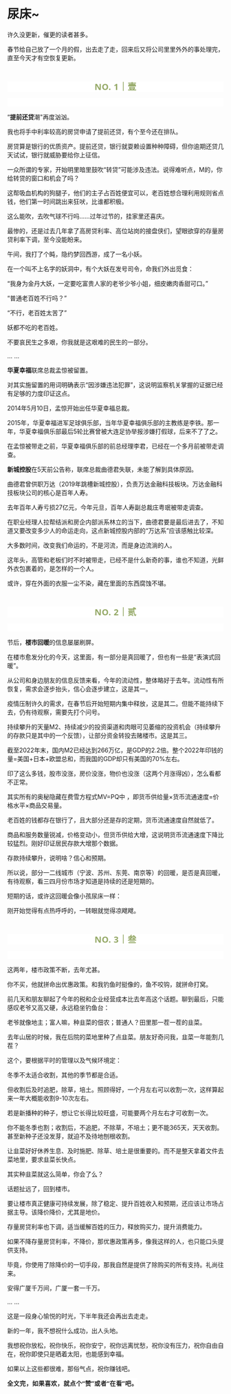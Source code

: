 # 尿床~

<p style="visibility: visible;">许久没更新，催更的读者甚多。</p><p style="visibility: visible;">春节给自己放了一个月的假，出去走了走，回来后又将公司里里外外的事处理完，直至今天才有空恢复更新。</p><p style="visibility: visible;"><br style="visibility: visible;"></p><p style="outline: 0px;max-width: 100%;color: rgb(34, 34, 34);letter-spacing: 0.544px;white-space: normal;font-family: -apple-system-font, system-ui, &quot;Helvetica Neue&quot;, &quot;PingFang SC&quot;, &quot;Hiragino Sans GB&quot;, &quot;Microsoft YaHei UI&quot;, &quot;Microsoft YaHei&quot;, Arial, sans-serif;background-color: rgb(255, 255, 255);text-align: center;visibility: visible;box-sizing: border-box !important;overflow-wrap: break-word !important;"><span style="outline: 0px;max-width: 100%;font-weight: bold;line-height: 25px;color: rgb(149, 169, 103);font-size: 20px;visibility: visible;box-sizing: border-box !important;overflow-wrap: break-word !important;">NO. 1｜壹</span></p><p style="outline: 0px;max-width: 100%;color: rgb(34, 34, 34);letter-spacing: 0.544px;white-space: normal;font-family: -apple-system-font, system-ui, &quot;Helvetica Neue&quot;, &quot;PingFang SC&quot;, &quot;Hiragino Sans GB&quot;, &quot;Microsoft YaHei UI&quot;, &quot;Microsoft YaHei&quot;, Arial, sans-serif;background-color: rgb(255, 255, 255);text-align: center;visibility: visible;box-sizing: border-box !important;overflow-wrap: break-word !important;"><br style="visibility: visible;"></p><p style="visibility: visible;">“<strong style="visibility: visible;">提前还贷</strong>潮"再度汹汹。</p><p style="visibility: visible;">我也将手中利率较高的房贷申请了提前还贷，有个至今还在排队。<br style="visibility: visible;"></p><p style="visibility: visible;">房贷算是银行的优质资产。提前还贷，银行就耍赖设置种种障碍，但你逾期还贷几天试试，银行就威胁要给你上征信。</p><p style="visibility: visible;">一众所谓的专家，开始明里暗里鼓吹“转贷”可能涉及违法。说得难听点，M的，你给转贷的窗口和机会了吗？</p><p style="visibility: visible;">这帮吸血机构的狗腿子，他们的主子占百姓便宜可以，老百姓想合理利用规则省点钱，他们第一时间跳出来狂吠，比谁都积极。<br style="visibility: visible;"></p><p style="visibility: visible;">这么能吹，去吹气球不行吗……过年过节的，挂家里还喜庆。</p><p style="visibility: visible;">最惨的，还是过去几年拿了高房贷利率、高位站岗的接盘侠们，望眼欲穿的存量房贷利率下调，至今没能盼来。<br style="visibility: visible;"></p><p style="visibility: visible;">午间，我打了个盹，隐约梦回西游，成了一名小妖。</p><p style="visibility: visible;">在一个叫不上名字的妖洞中，有个大妖在发号司令，命我们外出觅食：<br style="visibility: visible;"></p><p style="visibility: visible;">“我身为金丹大妖，一定要吃富贵人家的老爷少爷小姐，细皮嫩肉香甜可口。”</p><p style="visibility: visible;">“普通老百姓不行吗？”</p><p style="visibility: visible;">“不行，老百姓太苦了”</p><p style="visibility: visible;">妖都不吃的老百姓。</p><p style="visibility: visible;">不要哀民生之多艰，你我就是这艰难的民生的一部分。</p><p>... ...<br></p><p><strong>华夏幸福</strong>联席总裁孟惊被留置。</p><p>对其实施留置的用词明确表示“因涉嫌违法犯罪”，这说明监察机关掌握的证据已经有足够的力度印证这点。<br></p><p>2014年5月10日，孟惊开始出任华夏幸福总裁。</p><p>2015年，华夏幸福进军足球俱乐部，当年华夏幸福俱乐部的主教练是李铁。那一年，华夏幸福俱乐部最后5轮比赛曾被大连足协举报涉嫌打假球，后来不了了之。<br></p><p>在孟惊被带走之前，华夏幸福俱乐部的前总经理李君，已经在一个多月前被带走调查。<br></p><p><strong>新城控股</strong>在5天前公告称，联席总裁曲德君失联，未能了解到具体原因。</p><p>曲德君曾供职万达（2019年跳槽新城控股），负责万达金融科技板块。万达金融科技板块公司的核心是百年人寿。</p><p>去年百年人寿亏损27亿元，今年元旦，百年人寿副总裁庄粤珉被带走调查。<br></p><p>在职业经理人拉帮结派和房企内部派系林立的当下，曲德君要是最后进去了，不知道又要改变多少人的命运走向，这点新城控股内部的“万达系”应该感触比较深。<br></p><p>大多数时间，改变我们命运的，不是河流，而是身边流淌的人。</p><p>这年头，高管和老板们时不时被带走，已经不是什么新奇的事，谁也不知道，光鲜外衣包裹着的，是怎样的一个人。<br></p><p>或许，穿在外面的衣服一尘不染，藏在里面的东西腐蚀不堪。</p><p><br></p><p style="outline: 0px;max-width: 100%;color: rgb(34, 34, 34);letter-spacing: 0.544px;white-space: normal;font-family: -apple-system-font, system-ui, &quot;Helvetica Neue&quot;, &quot;PingFang SC&quot;, &quot;Hiragino Sans GB&quot;, &quot;Microsoft YaHei UI&quot;, &quot;Microsoft YaHei&quot;, Arial, sans-serif;background-color: rgb(255, 255, 255);text-align: center;visibility: visible;box-sizing: border-box !important;overflow-wrap: break-word !important;"><span style="outline: 0px;max-width: 100%;font-weight: bold;line-height: 25px;color: rgb(149, 169, 103);font-size: 20px;visibility: visible;box-sizing: border-box !important;overflow-wrap: break-word !important;">NO. 2｜贰</span></p><p style="outline: 0px;max-width: 100%;color: rgb(34, 34, 34);letter-spacing: 0.544px;white-space: normal;font-family: -apple-system-font, system-ui, &quot;Helvetica Neue&quot;, &quot;PingFang SC&quot;, &quot;Hiragino Sans GB&quot;, &quot;Microsoft YaHei UI&quot;, &quot;Microsoft YaHei&quot;, Arial, sans-serif;background-color: rgb(255, 255, 255);text-align: center;visibility: visible;box-sizing: border-box !important;overflow-wrap: break-word !important;"><br style="outline: 0px;max-width: 100%;visibility: visible;box-sizing: border-box !important;overflow-wrap: break-word !important;"></p><p>节后，<strong>楼市回暖</strong>的信息屡屡刷屏。<br></p><p>在楼市愈发分化的今天，这里面，有一部分是真回暖了，但也有一些是“表演式回暖”。<br></p><p>从公司和身边朋友的信息反馈来看，今年的流动性，整体略好于去年。流动性有所恢复，需求会逐步抬头，信心会逐步建立，这是其一。<br></p><p>疫情压制许久的需求，在春节后开始短期内集中释放，这是其二。但能不能持续下去，仍有待观察，需要先打个问号。<br></p><p>持续攀升的天量M2、持续减少的投资渠道和肉眼可见萎缩的投资机会（持续攀升的存款只是其中的一个反馈），让部分资金转投去赌楼市。这是其三。</p><p>截至2022年末，国内M2已经达到266万亿，是GDP的2.2倍。整个2022年印钱的量=美国+日本+欧盟总和，而我国的GDP却只有美国的70%左右。</p><p>印了这么多钱，股市没涨，房价没涨，物价也没涨（这两个月涨得凶），怎么看都不正常。</p><p>其实所有的奥秘隐藏在费雪方程式MV=PQ中 ，即货币供给量×货币流通速度=价格水平×商品交易量。</p><p>老百姓的钱都存在银行了，且大部分还是存的定期，货币流通速度自然就低了。</p><p>商品和服务数量锐减，价格变动小，但货币供给大增，这说明货币流通速度下降比较猛烈。刚好印证居民存款大增那个数据。</p><p>存款持续攀升，说明啥？信心和预期。</p><p>所以说，部分一二线城市（宁波、苏州、东莞、南京等）的回暖，是否是真回暖，有待观察，看三四月份市场才知道是持续的还是短期的。</p><p>短期的话，或许这回暖会像小孩尿床一样：</p><p>刚开始觉得有点热呼呼的，一转眼就觉得凉飕飕。</p><p><br></p><p style="outline: 0px;max-width: 100%;color: rgb(34, 34, 34);letter-spacing: 0.544px;white-space: normal;font-family: -apple-system-font, system-ui, &quot;Helvetica Neue&quot;, &quot;PingFang SC&quot;, &quot;Hiragino Sans GB&quot;, &quot;Microsoft YaHei UI&quot;, &quot;Microsoft YaHei&quot;, Arial, sans-serif;background-color: rgb(255, 255, 255);text-align: center;visibility: visible;box-sizing: border-box !important;overflow-wrap: break-word !important;"><span style="outline: 0px;max-width: 100%;font-weight: bold;line-height: 25px;color: rgb(149, 169, 103);font-size: 20px;visibility: visible;box-sizing: border-box !important;overflow-wrap: break-word !important;">NO. 3｜叁</span></p><p style="outline: 0px;max-width: 100%;color: rgb(34, 34, 34);letter-spacing: 0.544px;white-space: normal;font-family: -apple-system-font, system-ui, &quot;Helvetica Neue&quot;, &quot;PingFang SC&quot;, &quot;Hiragino Sans GB&quot;, &quot;Microsoft YaHei UI&quot;, &quot;Microsoft YaHei&quot;, Arial, sans-serif;background-color: rgb(255, 255, 255);text-align: center;visibility: visible;box-sizing: border-box !important;overflow-wrap: break-word !important;"><br></p><p style="white-space: normal;">这两年，楼市政策不断，去年尤甚。<br></p><p style="white-space: normal;">你不买，他就拼命出优惠政策。和我钓鱼时挺像的，鱼不咬钩，就拼命打窝。</p><p style="white-space: normal;">前几天和朋友聊起了今年的税和企业经营成本比去年高这个话题。聊到最后，只能感叹老爷又高又硬，永远稳坐钓鱼台：</p><p style="white-space: normal;">老爷就像地主；富人嘛，种韭菜的佃农；普通人？田里那一茬一茬的韭菜。</p><p style="white-space: normal;">去年山居的时候，我在后院的菜地里种了点韭菜。朋友好奇问我，韭菜一年能割几茬？</p><p style="white-space: normal;">这个，要根据平时的管理以及气候环境定：</p><p style="white-space: normal;">冬季不太适合收割，其他的季节都是合适。</p><p style="white-space: normal;">但收割后及时追肥，除草，培土。照顾得好，一个月左右可以收割一次，这样算起来一年大概能收割9-10次左右。</p><p style="white-space: normal;">若是新播种的种子，想让它长得比较旺盛，可能要两个月左右才可收割一次。</p><p style="white-space: normal;">你不能冬季也割；收割后，不追肥，不除草，不培土；更不能365天，天天收割。甚至新种子还没发芽，就迫不及待地刨根收割。</p><p style="white-space: normal;">让韭菜好好休养生息、及时施肥、除草、培土是很重要的。而不是整天拿着文件去菜地里，要求韭菜长快点。<br></p><p style="white-space: normal;">其实种韭菜就这么简单，你会了么？<br></p><p style="white-space: normal;">话题扯远了，回到楼市。</p><p style="white-space: normal;">要让楼市真正健康可持续发展，除了稳定、提升百姓收入和预期，还应该让市场占据主导。该降价降价，尤其是地价。<br></p><p style="white-space: normal;">存量房贷利率也下调，适当缓解百姓的压力，释放购买力，提升消费能力。</p><p style="white-space: normal;">如果不降存量房贷利率，不降价，那优惠政策再多，像我这样的人，也只能口头提供支持。</p><p style="white-space: normal;">毕竟，你使用了除降价的一切手段，那我自然是提供了除购买的所有支持。礼尚往来。</p><p style="white-space: normal;">安得广厦千万间，广厦一套一千万。</p><p style="white-space: normal;">... ...<br></p><p style="white-space: normal;">这是一段身心愉悦的时光，下半年我还会再出去走走。<br></p><p style="white-space: normal;">新的一年，我不想祝什么成功，出人头地。</p><p style="white-space: normal;">我想祝你放松，祝你快乐，祝你安宁，祝你远离忧愁，祝你没有压力，祝你自由自在，祝你即使只是晒着太阳，也能感到幸福。</p><p style="white-space: normal;">如果以上这些都很难，那俗气点，祝你赚钱吧。</p><p style="margin-bottom: 0px;"><strong style="outline: 0px;max-width: 100%;color: rgb(34, 34, 34);font-family: system-ui, -apple-system, BlinkMacSystemFont, &quot;Helvetica Neue&quot;, &quot;PingFang SC&quot;, &quot;Hiragino Sans GB&quot;, &quot;Microsoft YaHei UI&quot;, &quot;Microsoft YaHei&quot;, Arial, sans-serif;letter-spacing: 0.544px;white-space: normal;background-color: rgb(255, 255, 255);font-size: 16px;box-sizing: border-box !important;overflow-wrap: break-word !important;"><span style="outline: 0px;max-width: 100%;font-size: 14px;box-sizing: border-box !important;overflow-wrap: break-word !important;">全文完，如果喜欢，就点个“赞”或者“在看”吧。</span></strong></p><p style="display: none;"><mp-style-type data-value="3"></mp-style-type></p>